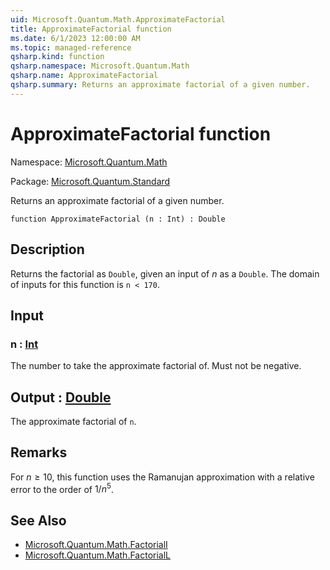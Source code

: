 ```yaml
---
uid: Microsoft.Quantum.Math.ApproximateFactorial
title: ApproximateFactorial function
ms.date: 6/1/2023 12:00:00 AM
ms.topic: managed-reference
qsharp.kind: function
qsharp.namespace: Microsoft.Quantum.Math
qsharp.name: ApproximateFactorial
qsharp.summary: Returns an approximate factorial of a given number.
---
```


# ApproximateFactorial function

Namespace: [Microsoft.Quantum.Math](xref:Microsoft.Quantum.Math)

Package: [Microsoft.Quantum.Standard](https://nuget.org/packages/Microsoft.Quantum.Standard)


Returns an approximate factorial of a given number.

```qsharp
function ApproximateFactorial (n : Int) : Double
```


## Description

Returns the factorial as `Double`, given an input of $n$ as a `Double`.The domain of inputs for this function is `n < 170`.

## Input

### n : [Int](xref:microsoft.quantum.qsharp.valueliterals#int-literals)

The number to take the approximate factorial of. Must not be negative.



## Output : [Double](xref:microsoft.quantum.qsharp.valueliterals#double-literals)

The approximate factorial of `n`.

## Remarks

For $n \ge 10$, this function uses the Ramanujan approximation with arelative error to the order of $1 / n^5$.

## See Also

- [Microsoft.Quantum.Math.FactorialI](xref:Microsoft.Quantum.Math.FactorialI)
- [Microsoft.Quantum.Math.FactorialL](xref:Microsoft.Quantum.Math.FactorialL)